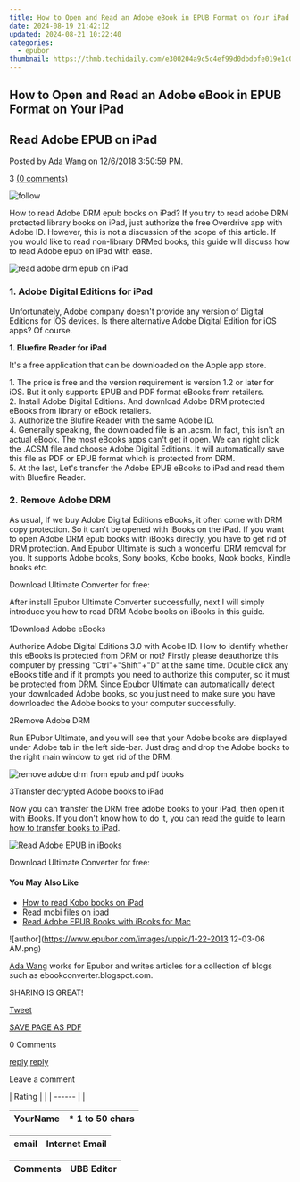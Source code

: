 ```yaml
---
title: How to Open and Read an Adobe eBook in EPUB Format on Your iPad
date: 2024-08-19 21:42:12
updated: 2024-08-21 10:22:40
categories:
  - epubor
thumbnail: https://thmb.techidaily.com/e300204a9c5c4ef99d0dbdbfe019e1c08c97d2c1f2aff2ef7a7d48de12972255.jpg
---
```


## How to Open and Read an Adobe eBook in EPUB Format on Your iPad

## Read Adobe EPUB on iPad

Posted by [Ada Wang](https://plus.google.com/+AdaWang/posts) on 12/6/2018 3:50:59 PM.

3 [(0 comments)](http://www.epubor.com/#comment-area) 



![follow](http://www.epubor.com/images/follow.png)

How to read Adobe DRM epub books on iPad? If you try to read adobe DRM protected library books on iPad, just authorize the free Overdrive app with Adobe ID. However, this is not a discussion of the scope of this article. If you would like to read non-library DRMed books, this guide will discuss how to read Adobe epub on iPad with ease.

![read adobe drm epub on iPad](http://www.epubor.com/images/uppic/Read-Adobe-DRM-EPUB-on-iPad.png)

### 1\. Adobe Digital Editions for iPad

Unfortunately, Adobe company doesn't provide any version of Digital Editions for iOS devices. Is there alternative Adobe Digital Edition for iOS apps? Of course.

**1\. Bluefire Reader for iPad** 

It's a free application that can be downloaded on the Apple app store.

1\. The price is free and the version requirement is version 1.2 or later for iOS. But it only supports EPUB and PDF format eBooks from retailers.  
 2\. Install Adobe Digital Editions. And download Adobe DRM protected eBooks from library or eBook retailers.  
 3\. Authorize the Blufire Reader with the same Adobe ID.   
 4\. Generally speaking, the downloaded file is an .acsm. In fact, this isn't an actual eBook. The most eBooks apps can't get it open. We can right click the .ACSM file and choose Adobe Digital Editions. It will automatically save this file as PDF or EPUB format which is protected from DRM.   
 5\. At the last, Let's transfer the Adobe EPUB eBooks to iPad and read them with Bluefire Reader.

### 2\. Remove Adobe DRM

As usual, If we buy Adobe Digital Editions eBooks, it often come with DRM copy protection. So it can't be opened with iBooks on the iPad. If you want to open Adobe DRM epub books with iBooks directly, you have to get rid of DRM protection. And Epubor Ultimate is such a wonderful DRM removal for you. It supports Adobe books, Sony books, Kobo books, Nook books, Kindle books etc.

Download Ultimate Converter for free:

[](https://tools.techidaily.com/epubor/ultimate/) [](https://tools.techidaily.com/epubor/ultimate/) 

After install Epubor Ultimate Converter successfully, next I will simply introduce you how to read DRM Adobe books on iBooks in this guide.

1Download Adobe eBooks

Authorize Adobe Digital Editions 3.0 with Adobe ID. How to identify whether this eBooks is protected from DRM or not? Firstly please deauthorize this computer by pressing "Ctrl"+"Shift"+"D" at the same time. Double click any eBooks title and if it prompts you need to authorize this computer, so it must be protected from DRM. Since Epubor Ultimate can automatically detect your downloaded Adobe books, so you just need to make sure you have downloaded the Adobe books to your computer successfully.

2Remove Adobe DRM

Run EPubor Ultimate, and you will see that your Adobe books are displayed under Adobe tab in the left side-bar. Just drag and drop the Adobe books to the right main window to get rid of the DRM. 

![remove adobe drm from epub and pdf books](http://www.epubor.com/images/uppic/remove-adobe-drm-from-epub-and-pdf-books.png)

3Transfer decrypted Adobe books to iPad

Now you can transfer the DRM free adobe books to your iPad, then open it with iBooks. If you don't know how to do it, you can read the guide to learn [how to transfer books to iPad](https://tools.techidaily.com/epubor/products/).

![Read Adobe EPUB in iBooks](http://www.epubor.com/images/uppic/Read-Adobe-EPUB-in-iBooks.jpg)

Download Ultimate Converter for free:

[](https://tools.techidaily.com/epubor/ultimate/) [](https://tools.techidaily.com/epubor/ultimate/) 

#### You May Also Like

* [How to read Kobo books on iPad](https://tools.techidaily.com/epubor/products/)
* [Read mobi files on ipad](https://tools.techidaily.com/epubor/products/)
* [Read Adobe EPUB Books with iBooks for Mac](https://tools.techidaily.com/epubor/products/)

![author](https://www.epubor.com/images/uppic/1-22-2013 12-03-06 AM.png)

[Ada Wang](https://plus.google.com/+AdaWang/posts) works for Epubor and writes articles for a collection of blogs such as ebookconverter.blogspot.com.

SHARING IS GREAT!

[Tweet](https://twitter.com/share) 

[SAVE PAGE AS PDF](https://tools.techidaily.com/epubor/products/) 



0 Comments

[reply](https://tools.techidaily.com/epubor/products/) [reply](https://tools.techidaily.com/epubor/products/) 

Leave a comment

| Rating |  |
| ------ |  |

| YourName | \*  1 to 50 chars |
| -------- | ----------------- |

| email | Internet Email |
| ----- | -------------- |

| Comments | UBB Editor |
| -------- | ---------- |

<ins class="adsbygoogle"
     style="display:block"
     data-ad-format="autorelaxed"
     data-ad-client="ca-pub-7571918770474297"
     data-ad-slot="1223367746"></ins>



<ins class="adsbygoogle"
     style="display:block"
     data-ad-client="ca-pub-7571918770474297"
     data-ad-slot="8358498916"
     data-ad-format="auto"
     data-full-width-responsive="true"></ins>

